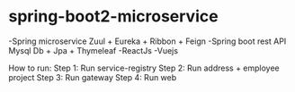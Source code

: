 # spring-boot2-microservice

-Spring microservice 
  Zuul + Eureka + Ribbon + Feign
-Spring boot rest API
  Mysql Db + Jpa + Thymeleaf
-ReactJs
-Vuejs


How to run:
Step 1: Run service-registry
Step 2: Run address + employee project
Step 3: Run gateway
Step 4: Run web
